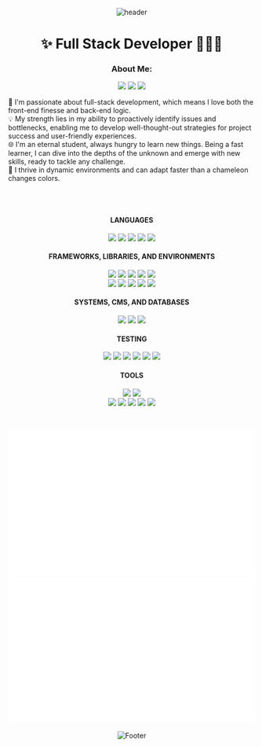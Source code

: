 <div align="center">
  
  ![header](https://capsule-render.vercel.app/api?type=waving&color=timeAuto&height=210&section=header&text=Taehee%Kim&fontColor=ffffff&fontSize=70&animation=fadeIn&fontAlignY=35&fontAlign=75)
# ✨ Full Stack Developer 👩🏻‍💻

### About Me:
<a href="https://www.linkedin.com/in/taehee-kim-van0216"><img src="https://img.shields.io/badge/linkedin-0A66C2?style=for-the-badge&logo=linkedin&logoColor=white&link=https://www.linkedin.com/in/taehee-kim-van0216"/></a>
<a href="https://flowcv.com/resume/8svnsl68e5"><img src="https://img.shields.io/badge/Resume-FFCD00?style=for-the-badge&logo=Readme&logoColor=black&link=https://flowcv.com/resume/8svnsl68e5"/></a>
<a href="mailto:k.tehi21@gmail.com"><img src="https://img.shields.io/badge/Email-EA4335?style=for-the-badge&logo=gmail&logoColor=white&link=mailto:k.tehi21@gmail.com"/></a>
  <div align="left">
  🚀 I'm passionate about full-stack development, which means I love both the front-end finesse and back-end logic.<br/>
  💡 My strength lies in my ability to proactively identify issues and bottlenecks, enabling me to develop well-thought-out strategies for project success and user-friendly experiences.<br/>
  🌐 I'm an eternal student, always hungry to learn new things. Being a fast learner, I can dive into the depths of the unknown and emerge with new skills, ready to tackle any challenge.<br/>
  🌟 I thrive in dynamic environments and can adapt faster than a chameleon changes colors.
  </div>


<br/><br/>
#### LANGUAGES
<img src="https://img.shields.io/badge/Javascript-F7DF1E?style=for-the-badge&logo=javascript&logoColor=black">
<img src="https://img.shields.io/badge/Ruby-CC0000?style=for-the-badge&logo=RubyOnRails&logoColor=white">
<img src="https://img.shields.io/badge/HTML5-E34F26?style=for-the-badge&logo=HTML5&logoColor=white">
<img src="https://img.shields.io/badge/CSS3-1572B6?style=for-the-badge&logo=css3&logoColor=white">
<img src="https://img.shields.io/badge/SASS-CC6699?style=for-the-badge&logo=sass&logoColor=white">

#### FRAMEWORKS, LIBRARIES, AND ENVIRONMENTS
<img src="https://img.shields.io/badge/Node.js-339933?style=for-the-badge&logo=node.js&logoColor=white">
<img src="https://img.shields.io/badge/React.js-61DAFB?style=for-the-badge&logo=react&logoColor=black">
<img src="https://img.shields.io/badge/Ajax-e83123?style=for-the-badge&logoColor=white">
<img src="https://img.shields.io/badge/Express.js-ecd81c?style=for-the-badge&logoColor=white">
<img src="https://img.shields.io/badge/EJS-afc563?style=for-the-badge&logoColor=white"><br/>
<img src="https://img.shields.io/badge/jQuery-0769AD?style=for-the-badge&logo=jquery&logoColor=white">
<img src="https://img.shields.io/badge/ActiveRecord-c51d17?style=for-the-badge&logoColor=white">
<img src="https://img.shields.io/badge/bootstrap-7952B3?style=for-the-badge&logo=bootstrap&logoColor=white">
<img src="https://img.shields.io/badge/Wordpress-21759B?style=for-the-badge&logo=Wordpress&logoColor=white">
<img src="https://img.shields.io/badge/Shopify-7AB55C?style=for-the-badge&logo=Shopify&logoColor=white">

#### SYSTEMS, CMS, AND DATABASES
<img src="https://img.shields.io/badge/postgresql-4169E1?style=for-the-badge&logo=postgresql&logoColor=white">
<img src="https://img.shields.io/badge/MongoDB-47A248?style=for-the-badge&logo=MongoDB&logoColor=white">
<img src="https://img.shields.io/badge/mySQL-4479A1?style=for-the-badge&logo=mySQL&logoColor=white">

#### TESTING
<img src="https://img.shields.io/badge/Storybook-FF4785?style=for-the-badge&logo=Storybook&logoColor=white">
<img src="https://img.shields.io/badge/Cypress-17202C?style=for-the-badge&logo=Cypress&logoColor=white">
<img src="https://img.shields.io/badge/RSpec-3ed3ed?style=for-the-badge&logoColor=white">
<img src="https://img.shields.io/badge/Jest-C21325?style=for-the-badge&logo=Jest&logoColor=white">
<img src="https://img.shields.io/badge/Mocha-8D6748?style=for-the-badge&logo=Mocha&logoColor=white">
<img src="https://img.shields.io/badge/Chai-A30701?style=for-the-badge&logo=Chai&logoColor=white">

#### TOOLS
<img src="https://img.shields.io/badge/GitHub-181717?style=for-the-badge&logo=GitHub&logoColor=white">
<img src="https://img.shields.io/badge/vscode-007ACC?style=for-the-badge&logo=visualstudiocode&logoColor=white"><br/>
<img src="https://img.shields.io/badge/Photoshop-31A8FF?style=for-the-badge&logo=adobephotoshop&logoColor=white">
<img src="https://img.shields.io/badge/Illustrator-FF9A00?style=for-the-badge&logo=adobeIllustrator&logoColor=white">
<img src="https://img.shields.io/badge/indesign-FF3366?style=for-the-badge&logo=adobeindesign&logoColor=white">
<img src="https://img.shields.io/badge/Sketchup-005F9E?style=for-the-badge&logo=Sketchup&logoColor=white">
<img src="https://img.shields.io/badge/Microsoft Office-D83B01?style=for-the-badge&logo=microsoftoffice&logoColor=white">

<br/><br/>
![Top Langs](https://github.com/ktehi21/github-stats-transparent/blob/output/generated/overview.svg)
![Top Langs](https://github.com/ktehi21/github-stats-transparent/blob/output/generated/languages.svg)
<br/><br/>
![Footer](https://capsule-render.vercel.app/api?type=waving&color=timeAuto&height=200&section=footer)
</div>
<!--
**ktehi21/ktehi21** is a ✨ _special_ ✨ repository because its `README.md` (this file) appears on your GitHub profile.

Here are some ideas to get you started:

- 🔭 I’m currently working on ...
- 🌱 I’m currently learning ...
- 👯 I’m looking to collaborate on ...
- 🤔 I’m looking for help with ...
- 💬 Ask me about ...
- 📫 How to reach me: ...
- 😄 Pronouns: ...
- ⚡ Fun fact: ...
-->
